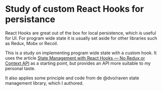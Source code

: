 # Study of custom React Hooks for persistance

React Hooks are great out of the box for local persistence, which is useful for UI. For program wide state it is usually set aside for other libraries such as Redux, Mobx or Recoil.

This is a study on implementing program wide state with a custom hook. It uses the article <a href='https://medium.com/javascript-in-plain-english/state-management-with-react-hooks-no-redux-or-context-api-8b3035ceecf8#:~:text=Sharing%20states&text=To%20work%20a%20solution%20which,functions%20fired%20and%20get%20updated.'>State Management with React Hooks — No Redux or Context API</a> as a starting point, but provides an API more suitable to my personal taste.

It also applies some principle and code from de @dvo/raven state management library, which I authored.